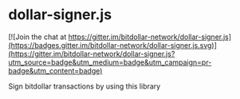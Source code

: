 # dollar-signer.js

[![Join the chat at https://gitter.im/bitdollar-network/dollar-signer.js](https://badges.gitter.im/bitdollar-network/dollar-signer.js.svg)](https://gitter.im/bitdollar-network/dollar-signer.js?utm_source=badge&utm_medium=badge&utm_campaign=pr-badge&utm_content=badge)

Sign bitdollar transactions by using this library

